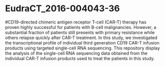 # EudraCT_2016-004043-36

#CD19-directed chimeric antigen receptor T-cell (CAR-T) therapy has proven highly successful for patients with B-cell malignancies. However, a substantial fraction of patients still presents with primary resistance while others relapse quickly after CAR-T treatment. In this study, we investigated the transcriptional profile of individual third generation CD19 CAR-T infusion products using targeted single-cell RNA sequencing. This repository display the analysis of the single-cell RNA sequencing data obtained from the individual CAR-T infusion products used to treat the patients in this study.
